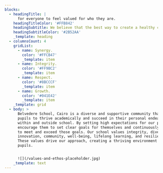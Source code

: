 ```yaml
---
blocks:
  - headingTitle: |
      for everyone to feel valued for who they are.
    headingTitleColor: '#FFB842'
    headingSubtitle: We believe that the best way to create a healthy community is
    headingSubtitleColor: '#2B52AA'
    _template: heading
  - columnsCount: 4
    gridList:
      - name: Synergy.
        color: '#FFCB47'
        _template: item
      - name: Integrity.
        color: '#FF9BC2'
        _template: item
      - name: Respect.
        color: '#8BCCCF'
        _template: item
      - name: Growth.
        color: '#041E42'
        _template: item
    _template: grid
  - body: >
      Belvedere School, Cairo is a diverse and supportive community that enables
      pupils to thrive academically and succeed in their personal endeavours
      within and outside school. By setting high expectations for our pupils, we
      encourage them to set clear goals for themselves and continuously evolve
      to meet and exceed those goals. Our school values integrity, diversity,
      innovation, community, well-being, lifelong learning, and resilience.
      These values drive our approach, creating a thriving environment for
      pupils.


      ![](/values-and-ethos-placeholder.jpg)
    _template: text
---
```




